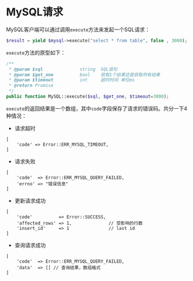 # MySQL请求

MySQL客户端可以通过调用`execute`方法来发起一个SQL请求：

```php
$result = yield $mysql->execute("select * from table", false , 3000);
```

`execute`方法的原型如下：

```php
/**
 * @param $sql              string  SQL语句
 * @param $get_one          bool    获取1个结果还是获取所有结果
 * @param $timeout          int     超时时间 单位ms       
 * @return Promise
 */
public function MySQL::execute($sql, $get_one, $timeout=3000);
```

`execute`的返回结果是一个数组，其中`code`字段保存了请求的错误码。共分一下4种情况：

* 请求超时   

```
[
    'code' => Error::ERR_MYSQL_TIMEOUT,
]
```

* 请求失败

```
[
    'code'  => Error::ERR_MYSQL_QUERY_FAILED,
    'errno' => "错误信息"
]
```

* 更新请求成功

```
[
    'code'          => Error::SUCCESS,
    'affected_rows' => 1,              // 受影响的行数
    'insert_id'     => 1               // last id
]
```

* 查询请求成功

```
[
    'code'  => Error::ERR_MYSQL_QUERY_FAILED,
    'data'  => [] // 查询结果，数组格式
]
```